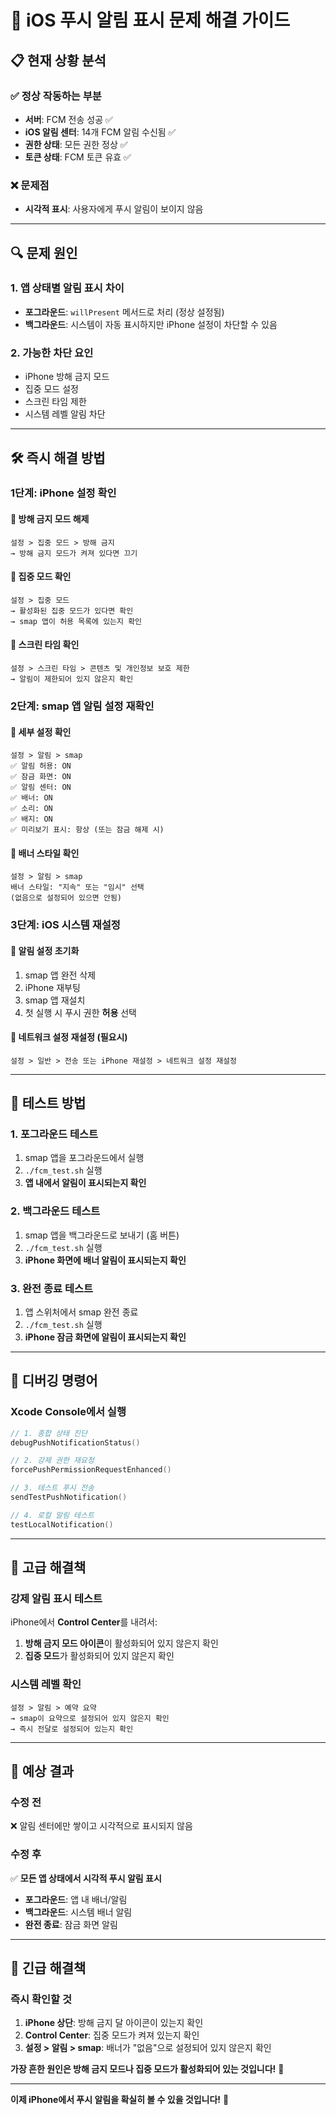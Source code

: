 # 🔔 iOS 푸시 알림 표시 문제 해결 가이드

## 📋 **현재 상황 분석**

### ✅ **정상 작동하는 부분**
- **서버**: FCM 전송 성공 ✅
- **iOS 알림 센터**: 14개 FCM 알림 수신됨 ✅
- **권한 상태**: 모든 권한 정상 ✅
- **토큰 상태**: FCM 토큰 유효 ✅

### ❌ **문제점**
- **시각적 표시**: 사용자에게 푸시 알림이 보이지 않음

---

## 🔍 **문제 원인**

### **1. 앱 상태별 알림 표시 차이**
- **포그라운드**: `willPresent` 메서드로 처리 (정상 설정됨)
- **백그라운드**: 시스템이 자동 표시하지만 iPhone 설정이 차단할 수 있음

### **2. 가능한 차단 요인**
- iPhone 방해 금지 모드
- 집중 모드 설정
- 스크린 타임 제한
- 시스템 레벨 알림 차단

---

## 🛠️ **즉시 해결 방법**

### **1단계: iPhone 설정 확인**

#### **🔴 방해 금지 모드 해제**
```
설정 > 집중 모드 > 방해 금지
→ 방해 금지 모드가 켜져 있다면 끄기
```

#### **🔴 집중 모드 확인**
```
설정 > 집중 모드
→ 활성화된 집중 모드가 있다면 확인
→ smap 앱이 허용 목록에 있는지 확인
```

#### **🔴 스크린 타임 확인**
```
설정 > 스크린 타임 > 콘텐츠 및 개인정보 보호 제한
→ 알림이 제한되어 있지 않은지 확인
```

### **2단계: smap 앱 알림 설정 재확인**

#### **🔴 세부 설정 확인**
```
설정 > 알림 > smap
✅ 알림 허용: ON
✅ 잠금 화면: ON  
✅ 알림 센터: ON
✅ 배너: ON
✅ 소리: ON
✅ 배지: ON
✅ 미리보기 표시: 항상 (또는 잠금 해제 시)
```

#### **🔴 배너 스타일 확인**
```
설정 > 알림 > smap
배너 스타일: "지속" 또는 "임시" 선택
(없음으로 설정되어 있으면 안됨)
```

### **3단계: iOS 시스템 재설정**

#### **🔴 알림 설정 초기화**
1. smap 앱 완전 삭제
2. iPhone 재부팅
3. smap 앱 재설치
4. 첫 실행 시 푸시 권한 **허용** 선택

#### **🔴 네트워크 설정 재설정** (필요시)
```
설정 > 일반 > 전송 또는 iPhone 재설정 > 네트워크 설정 재설정
```

---

## 🧪 **테스트 방법**

### **1. 포그라운드 테스트**
1. smap 앱을 포그라운드에서 실행
2. `./fcm_test.sh` 실행
3. **앱 내에서 알림이 표시되는지 확인**

### **2. 백그라운드 테스트**
1. smap 앱을 백그라운드로 보내기 (홈 버튼)
2. `./fcm_test.sh` 실행
3. **iPhone 화면에 배너 알림이 표시되는지 확인**

### **3. 완전 종료 테스트**
1. 앱 스위처에서 smap 완전 종료
2. `./fcm_test.sh` 실행
3. **iPhone 잠금 화면에 알림이 표시되는지 확인**

---

## 🎯 **디버깅 명령어**

### **Xcode Console에서 실행**
```swift
// 1. 종합 상태 진단
debugPushNotificationStatus()

// 2. 강제 권한 재요청
forcePushPermissionRequestEnhanced()

// 3. 테스트 푸시 전송
sendTestPushNotification()

// 4. 로컬 알림 테스트
testLocalNotification()
```

---

## 🔧 **고급 해결책**

### **강제 알림 표시 테스트**
iPhone에서 **Control Center**를 내려서:
1. **방해 금지 모드 아이콘**이 활성화되어 있지 않은지 확인
2. **집중 모드**가 활성화되어 있지 않은지 확인

### **시스템 레벨 확인**
```
설정 > 알림 > 예약 요약
→ smap이 요약으로 설정되어 있지 않은지 확인
→ 즉시 전달로 설정되어 있는지 확인
```

---

## 📱 **예상 결과**

### **수정 전**
❌ 알림 센터에만 쌓이고 시각적으로 표시되지 않음

### **수정 후**
✅ **모든 앱 상태에서 시각적 푸시 알림 표시**
- **포그라운드**: 앱 내 배너/알림
- **백그라운드**: 시스템 배너 알림
- **완전 종료**: 잠금 화면 알림

---

## 🚨 **긴급 해결책**

### **즉시 확인할 것**
1. **iPhone 상단**: 방해 금지 달 아이콘이 있는지 확인
2. **Control Center**: 집중 모드가 켜져 있는지 확인
3. **설정 > 알림 > smap**: 배너가 "없음"으로 설정되어 있지 않은지 확인

**가장 흔한 원인은 방해 금지 모드나 집중 모드가 활성화되어 있는 것입니다!** 🎯

---

**이제 iPhone에서 푸시 알림을 확실히 볼 수 있을 것입니다!** 🎉
